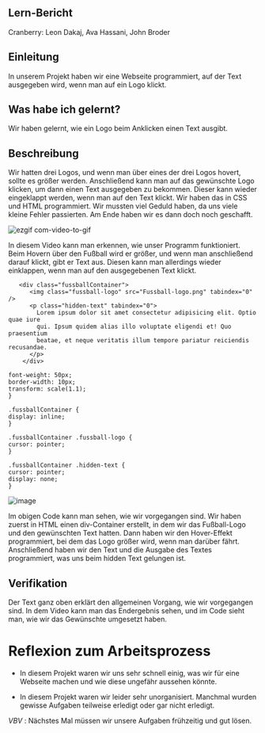 

## Lern-Bericht
Cranberry: Leon Dakaj, Ava Hassani, John Broder

## Einleitung

In unserem Projekt haben wir eine Webseite programmiert, auf der Text ausgegeben wird, wenn man auf ein Logo klickt.
## Was habe ich gelernt?

Wir haben gelernt, wie ein Logo beim Anklicken einen Text ausgibt.
## Beschreibung

Wir hatten drei Logos, und wenn man über eines der drei Logos hovert, sollte es größer werden. Anschließend kann man auf das gewünschte Logo klicken, um dann einen Text ausgegeben zu bekommen. Dieser kann wieder eingeklappt werden, wenn man auf den Text klickt. Wir haben das in CSS und HTML programmiert. Wir mussten viel Geduld haben, da uns viele kleine Fehler passierten. Am Ende haben wir es dann doch noch geschafft.


![ezgif com-video-to-gif](https://github.com/Tupacshakurfeateminem/LA_1600/assets/111044137/7f4eca12-a619-4fff-acca-64ead8226738)


In diesem Video kann man erkennen, wie unser Programm funktioniert. Beim Hovern über den Fußball wird er größer, und wenn man anschließend darauf klickt, gibt er Text aus. Diesen kann man allerdings wieder einklappen, wenn man auf den ausgegebenen Text klickt.


```
   <div class="fussballContainer">
      <img class="fussball-logo" src="Fussball-logo.png" tabindex="0" />
      <p class="hidden-text" tabindex="0">
        Lorem ipsum dolor sit amet consectetur adipisicing elit. Optio quae iure
        qui. Ipsum quidem alias illo voluptate eligendi et! Quo praesentium
        beatae, et neque veritatis illum tempore pariatur reiciendis recusandae.
      </p>
    </div>
```
  ```.fussball-logo:hover {
  font-weight: 50px;
  border-width: 10px;
  transform: scale(1.1);
}

.fussballContainer {
  display: inline;
}

.fussballContainer .fussball-logo {
  cursor: pointer;
}

.fussballContainer .hidden-text {
  cursor: pointer;
  display: none;
}
```

![image](https://github.com/Tupacshakurfeateminem/LA_1600/assets/111044137/56ac6bd2-0cce-49ab-8fd2-4e9c55d836e9)

Im obigen Code kann man sehen, wie wir vorgegangen sind. Wir haben zuerst in HTML einen div-Container erstellt, in dem wir das Fußball-Logo und den gewünschten Text hatten. Dann haben wir den Hover-Effekt programmiert, bei dem das Logo größer wird, wenn man darüber fährt. Anschließend haben wir den Text und die Ausgabe des Textes programmiert, was uns beim hidden Text gelungen ist.

## Verifikation
Der Text ganz oben erklärt den allgemeinen Vorgang, wie wir vorgegangen sind. In dem Video kann man das Endergebnis sehen, und im Code sieht man, wie wir das Gewünschte umgesetzt haben.

# Reflexion zum Arbeitsprozess

+ In diesem Projekt waren wir uns sehr schnell einig, was wir für eine Webseite machen und wie diese ungefähr aussehen könnte.
- In diesem Projekt waren wir leider sehr unorganisiert. Manchmal wurden gewisse Aufgaben teilweise erledigt oder gar nicht erledigt.
  
*VBV* : Nächstes Mal müssen wir unsere Aufgaben frühzeitig und gut lösen.
